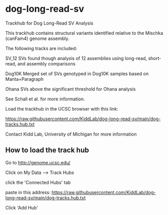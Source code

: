 # dog-long-read-sv
Trackhub for Dog Long-Read SV Analysis


This trackhub contains structural variants identified relative to the
Mischka (canFam4) genome assembly.


The following tracks are included:

SV_12  SVs found though analysis of 12 assemblies using long-read, short-read, and assembly comparisons

Dog10K Merged set of SVs genotyped in Dog10K samples based on Manta+Paragraph

Ohana SVs above the significant threshold for Ohana analysis


See Schall et al. for more information.

Load the trackhub in the UCSC browser with this link:

https://raw.githubusercontent.com/KiddLab/dog-long-read-sv/main/dog-tracks.hub.txt

Contact Kidd Lab, University of Michigan for more information

## How to load the track hub

Go to http://genome.ucsc.edu/

Click on My Data --> Track Hubs

click the 'Connected Hubs' tab
 
paste in this address: https://raw.githubusercontent.com/KiddLab/dog-long-read-sv/main/dog-tracks.hub.txt

Click 'Add Hub'


